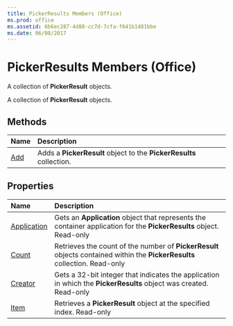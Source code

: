 ```yaml
---
title: PickerResults Members (Office)
ms.prod: office
ms.assetid: 6b6ec287-4d88-cc7d-7cfa-f641b1481bbe
ms.date: 06/08/2017
---
```



# PickerResults Members (Office)
A collection of **PickerResult** objects.

A collection of **PickerResult** objects.


## Methods



|**Name**|**Description**|
|:-----|:-----|
|[Add](pickerresults-add-method-office.md)|Adds a **PickerResult** object to the **PickerResults** collection.|

## Properties



|**Name**|**Description**|
|:-----|:-----|
|[Application](pickerresults-application-property-office.md)|Gets an **Application** object that represents the container application for the **PickerResults** object. Read-only|
|[Count](pickerresults-count-property-office.md)|Retrieves the count of the number of **PickerResult** objects contained within the **PickerResults** collection. Read-only|
|[Creator](pickerresults-creator-property-office.md)|Gets a 32-bit integer that indicates the application in which the **PickerResults** object was created. Read-only|
|[Item](pickerresults-item-property-office.md)|Retrieves a **PickerResult** object at the specified index. Read-only|

